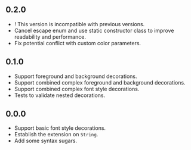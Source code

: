 ## 0.2.0

- ! This version is incompatible with previous versions.
- Cancel escape enum and use static constructor class
  to improve readability and performance.
- Fix potential conflict with custom color parameters.

## 0.1.0

- Support foreground and background decorations.
- Support combined complex foreground and background decorations.
- Support combined complex font style decorations.
- Tests to validate nested decorations.

## 0.0.0

- Support basic font style decorations.
- Establish the extension on `String`.
- Add some syntax sugars.
